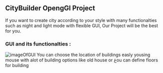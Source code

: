## CityBuilder OpengGl Project

If you want to create city according to your style with many functionalties such as night and light mode with flexible GUI, Our Project will be the best for you.

### GUI and its functionalties :

![imageOfGUI](https://i.ibb.co/37y98p8/GUI.png)
You can choose the location of buildings easly yousing mouse with alot of building options like old house or غou can define floors for building
